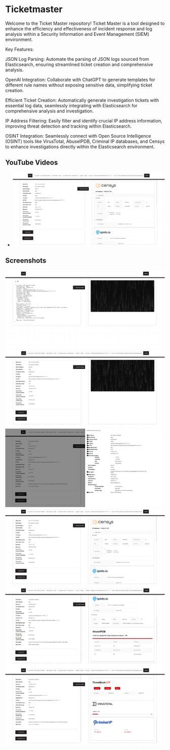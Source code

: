 # Ticketmaster
 Welcome to the Ticket Master repository! Ticket Master is a tool designed to enhance the efficiency and effectiveness of incident response and log analysis within a Security Information and Event Management (SIEM) environment.

Key Features:

JSON Log Parsing: Automate the parsing of JSON logs sourced from Elasticsearch, ensuring streamlined ticket creation and comprehensive analysis.

OpenAI Integration: Collaborate with ChatGPT to generate templates for different rule names without exposing sensitive data, simplifying ticket creation.

Efficient Ticket Creation: Automatically generate investigation tickets with essential log data, seamlessly integrating with Elasticsearch for comprehensive analysis and investigation.

IP Address Filtering: Easily filter and identify crucial IP address information, improving threat detection and tracking within Elasticsearch.

OSINT Integration: Seamlessly connect with Open Source Intelligence (OSINT) tools like VirusTotal, AbuseIPDB, Criminal IP databases, and Censys to enhance investigations directly within the Elasticsearch environment.



## YouTube Videos

- [![Video ](https://github.com/ONP4AM/TicketMaster/blob/main/src/Functions/4.png)](https://youtu.be/p83fxhX6tXg?si=F3BDF28QoR99QbyP)



## Screenshots

![Screenshot 1](https://github.com/ONP4AM/TicketMaster/blob/main/src/Functions/1.png)
![Screenshot 2](https://github.com/ONP4AM/TicketMaster/blob/main/src/Functions/2.png)
![Screenshot 2](https://github.com/ONP4AM/TicketMaster/blob/main/src/Functions/3.png)
![Screenshot 2](https://github.com/ONP4AM/TicketMaster/blob/main/src/Functions/4.png)
![Screenshot 2](https://github.com/ONP4AM/TicketMaster/blob/main/src/Functions/5.png)
![Screenshot 2](https://github.com/ONP4AM/TicketMaster/blob/main/src/Functions/6.png)
